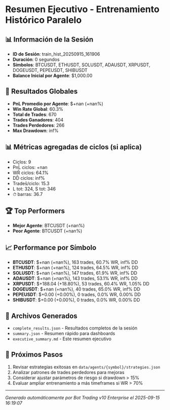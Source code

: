 # Resumen Ejecutivo - Entrenamiento Histórico Paralelo

## 📊 Información de la Sesión
- **ID de Sesión**: train_hist_20250915_161906
- **Duración**: 0 segundos
- **Símbolos**: BTCUSDT, ETHUSDT, SOLUSDT, ADAUSDT, XRPUSDT, DOGEUSDT, PEPEUSDT, SHIBUSDT
- **Balance Inicial por Agente**: $1,000.00

## 🎯 Resultados Globales
- **PnL Promedio por Agente**: $+nan (+nan%)
- **Win Rate Global**: 60.3%
- **Total de Trades**: 670
- **Trades Ganadores**: 404
- **Trades Perdedores**: 266
- **Max Drawdown**: inf%

## 📊 Métricas agregadas de ciclos (si aplica)
- Ciclos: 9
- PnL̄ ciclos: +nan
- WR̄ ciclos: 64.1%
- DD̄ ciclos: inf%
- Trades̄/ciclo: 15.3
- L tot: 324, S tot: 346
- ⏱̄ barras: 36.7


## 🏆 Top Performers
- **Mejor Agente**: BTCUSDT (+nan%)
- **Peor Agente**: BTCUSDT (+nan%)

## 📈 Performance por Símbolo
- **BTCUSDT**: $+nan (+nan%), 163 trades, 60.7% WR, inf% DD
- **ETHUSDT**: $+nan (+nan%), 124 trades, 64.5% WR, inf% DD
- **SOLUSDT**: $+nan (+nan%), 147 trades, 61.9% WR, inf% DD
- **ADAUSDT**: $+nan (+nan%), 143 trades, 53.1% WR, inf% DD
- **XRPUSDT**: $+188.04 (+18.80%), 53 trades, 60.4% WR, 1.05% DD
- **DOGEUSDT**: $+nan (+nan%), 40 trades, 65.0% WR, inf% DD
- **PEPEUSDT**: $+0.00 (+0.00%), 0 trades, 0.0% WR, 0.00% DD
- **SHIBUSDT**: $+0.00 (+0.00%), 0 trades, 0.0% WR, 0.00% DD

## 📁 Archivos Generados
- `complete_results.json` - Resultados completos de la sesión
- `summary.json` - Resumen rápido para dashboards
- `executive_summary.md` - Este resumen ejecutivo

## 🎯 Próximos Pasos
1. Revisar estrategias exitosas en `data/agents/{symbol}/strategies.json`
2. Analizar patrones de trades perdedores para mejoras
3. Considerar ajustar parámetros de riesgo si drawdown > 15%
4. Evaluar ampliar entrenamiento a más timeframes si WR > 70%

---
*Generado automáticamente por Bot Trading v10 Enterprise el 2025-09-15 16:19:07*
